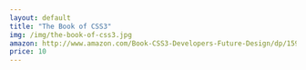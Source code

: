 ```yaml
---
layout: default
title: "The Book of CSS3"
img: /img/the-book-of-css3.jpg
amazon: http://www.amazon.com/Book-CSS3-Developers-Future-Design/dp/1593272863/ref=sr_1_1?s=books&ie=UTF8&qid=1398798665&sr=1-1&keywords=the+book+of+css3
price: 10
---
```


 